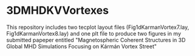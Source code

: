 # 3DMHDKVVortexes
This repository includes two tecplot layout files (Fig1dKarmanVortex7.lay, Fig1dKarmanVortex8.lay) and one plt file to produce two figures in my submitted papeper entitled "Magnetospheric Coherent Structures in 3D Global MHD Simulations Focusing on Kármán Vortex Street"
